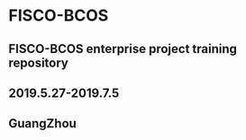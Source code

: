 # FISCO-BCOS

## FISCO-BCOS enterprise project training repository

## 2019.5.27-2019.7.5

## GuangZhou
